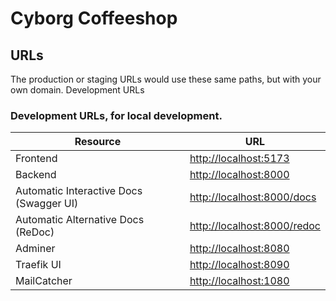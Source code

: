# Cyborg Coffeeshop

## URLs

The production or staging URLs would use these same paths, but with your own domain.
Development URLs

### Development URLs, for local development.

| Resource                                | URL                                                        |
| --------------------------------------- | ---------------------------------------------------------- |
| Frontend                                | [http://localhost:5173](http://localhost:5173)             |
| Backend                                 | [http://localhost:8000](http://localhost:8000)             |
| Automatic Interactive Docs (Swagger UI) | [http://localhost:8000/docs](http://localhost:8000/docs)   |
| Automatic Alternative Docs (ReDoc)      | [http://localhost:8000/redoc](http://localhost:8000/redoc) |
| Adminer                                 | [http://localhost:8080](http://localhost:8080)             |
| Traefik UI                              | [http://localhost:8090](http://localhost:8090)             |
| MailCatcher                             | [http://localhost:1080](http://localhost:1080)             |
